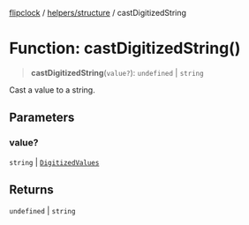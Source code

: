 [flipclock](../../../index.md) / [helpers/structure](../index.md) / castDigitizedString

# Function: castDigitizedString()

> **castDigitizedString**(`value?`): `undefined` \| `string`

Cast a value to a string.

## Parameters

### value?

`string` | [`DigitizedValues`](../../digitizer/type-aliases/DigitizedValues.md)

## Returns

`undefined` \| `string`
